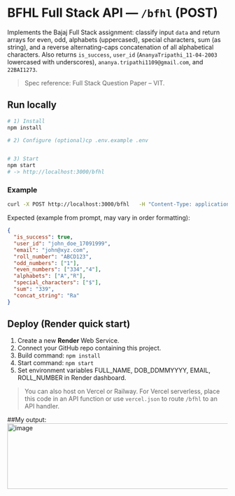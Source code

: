 # BFHL Full Stack API — `/bfhl` (POST)

Implements the Bajaj Full Stack assignment: classify input `data` and return arrays for even, odd, alphabets (uppercased), special characters, sum (as string), and a reverse alternating-caps concatenation of all alphabetical characters. Also returns `is_success`, `user_id` (`AnanyaTripathi_11-04-2003` lowercased with underscores), `ananya.tripathi1109@gmail.com`, and `22BAI1273`.

> Spec reference: Full Stack Question Paper – VIT.


## Run locally

```bash
# 1) Install
npm install

# 2) Configure (optional)cp .env.example .env


# 3) Start
npm start
# -> http://localhost:3000/bfhl
```

### Example

```bash
curl -X POST http://localhost:3000/bfhl   -H "Content-Type: application/json"   -d '{"data":["a","1","334","4","R","$"]}'
```

Expected (example from prompt, may vary in order formatting):
```json
{
  "is_success": true,
  "user_id": "john_doe_17091999",
  "email": "john@xyz.com",
  "roll_number": "ABCD123",
  "odd_numbers": ["1"],
  "even_numbers": ["334","4"],
  "alphabets": ["A","R"],
  "special_characters": ["$"],
  "sum": "339",
  "concat_string": "Ra"
}
```

## Deploy (Render quick start)

1. Create a new **Render** Web Service.
2. Connect your GitHub repo containing this project.
3. Build command: `npm install`
4. Start command: `npm start`
5. Set environment variables FULL_NAME, DOB_DDMMYYYY, EMAIL, ROLL_NUMBER in Render dashboard.

> You can also host on Vercel or Railway. For Vercel serverless, place this code in an API function or use `vercel.json` to route `/bfhl` to an API handler.

##My output: 
<img width="2343" height="150" alt="image" src="https://github.com/user-attachments/assets/a510fa91-c8df-4fb9-a120-9213a4ca20f1" />

